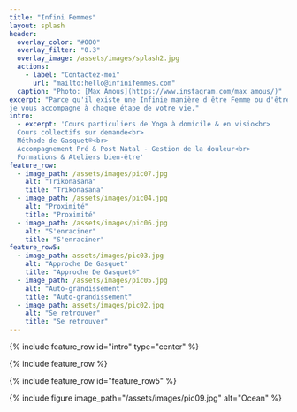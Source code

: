 ```yaml
---
title: "Infini Femmes"
layout: splash
header:
  overlay_color: "#000"
  overlay_filter: "0.3"
  overlay_image: /assets/images/splash2.jpg
  actions:
    - label: "Contactez-moi"
      url: "mailto:hello@infinifemmes.com"
  caption: "Photo: [Max Amous](https://www.instagram.com/max_amous/)"
excerpt: "Parce qu'il existe une Infinie manière d'être Femme ou d'être Mère,
je vous accompagne à chaque étape de votre vie."
intro:
  - excerpt: 'Cours particuliers de Yoga à domicile & en visio<br>
  Cours collectifs sur demande<br>
  Méthode de Gasquet®<br>
  Accompagnement Pré & Post Natal - Gestion de la douleur<br>
  Formations & Ateliers bien-être'
feature_row:
  - image_path: /assets/images/pic07.jpg
    alt: "Trikonasana"
    title: "Trikonasana"
  - image_path: /assets/images/pic04.jpg
    alt: "Proximité"
    title: "Proximité"
  - image_path: /assets/images/pic06.jpg
    alt: "S'enraciner"
    title: "S'enraciner"
feature_row5:
  - image_path: assets/images/pic03.jpg
    alt: "Approche De Gasquet"
    title: "Approche De Gasquet®"
  - image_path: /assets/images/pic05.jpg
    alt: "Auto-grandissement"
    title: "Auto-grandissement"
  - image_path: assets/images/pic02.jpg
    alt: "Se retrouver"
    title: "Se retrouver"
---
```


{% include feature_row id="intro" type="center" %}

{% include feature_row %}

{% include feature_row id="feature_row5" %}

{% include figure image_path="/assets/images/pic09.jpg" alt="Ocean" %}
